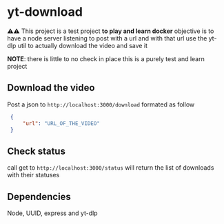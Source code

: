 # yt-download

⚠️⚠️
This project is a test project **to play and learn docker** 
objective is to have a node server listening to post with a url and with that url use the yt-dlp util to actually download the video and save it

**NOTE**: there is little to no check in place this is a purely test and learn project

## Download the video

Post a json to  `http://localhost:3000/download` formated as follow

```json
 {
     "url": "URL_OF_THE_VIDEO"
 }
```

## Check status
call get to  `http://localhost:3000/status` will return the list of downloads with their statuses

## Dependencies
Node, UUID, express and yt-dlp

